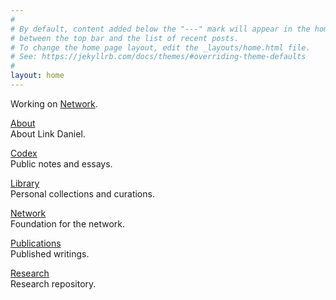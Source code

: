 ```yaml
---
#
# By default, content added below the "---" mark will appear in the home page
# between the top bar and the list of recent posts.
# To change the home page layout, edit the _layouts/home.html file.
# See: https://jekyllrb.com/docs/themes/#overriding-theme-defaults
#
layout: home
---
```


Working on [Network](https://netxork.com).

[About](/about)
<br>
About Link Daniel.

[Codex](/codex)
<br>
Public notes and essays.

[Library](/library)
<br>
Personal collections and curations.

[Network](https://network.foundation)
<br>
Foundation for the network.

[Publications](/publications)
<br>
Published writings.

[Research](/research)
<br>
Research repository.
